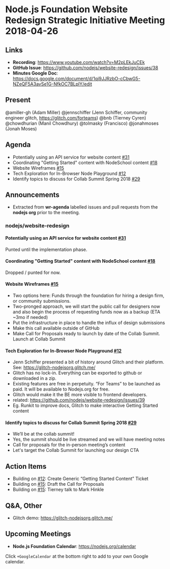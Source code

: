 # Node.js Foundation Website Redesign Strategic Initiative Meeting 2018-04-26

## Links

* **Recording**: https://www.youtube.com/watch?v=M2pLEkJuCEk
* **GitHub Issue**: https://github.com/nodejs/website-redesign/issues/38
* **Minutes Google Doc**: https://docs.google.com/document/d/1qj9JJRzbO-cCbwG5-NZeQF5A3avSe1G-NfkOC7BLplY/edit

## Present
@amiller-gh (Adam Miller)
@jennschiffer (Jenn Schiffer, community engineer glitch, https://glitch.com/forteams)
@bnb (Tierney Cyren)
@chowdhurian (Manil Chowdhury)
@tolmasky (Francisco)
@jonahmoses (Jonah Moses)

## Agenda
* Potentially using an API service for website content [#31](https://github.com/nodejs/website-redesign/issues/31)
* Coordinating "Getting Started" content with NodeSchool content [#18](https://github.com/nodejs/website-redesign/issues/18)
* Website Wireframes [#15](https://github.com/nodejs/website-redesign/issues/15)
* Tech Exploration for In-Browser Node Playground [#12](https://github.com/nodejs/website-redesign/issues/12)
* Identify topics to discuss for Collab Summit Spring 2018 [#29](https://github.com/nodejs/website-redesign/issues/29)

## Announcements

* Extracted from **wr-agenda** labelled issues and pull requests from the **nodejs org** prior to the meeting.

### nodejs/website-redesign

#### Potentially using an API service for website content [#31](https://github.com/nodejs/website-redesign/issues/31)
Punted until the implementation phase.

#### Coordinating "Getting Started" content with NodeSchool content [#18](https://github.com/nodejs/website-redesign/issues/18)
Dropped / punted for now.

#### Website Wireframes [#15](https://github.com/nodejs/website-redesign/issues/15)
- Two options here: Funds through the foundation for hiring a design firm, or community submissions.
- Two-pronged approach, we will start the public call for designers now and also begin the process of requesting funds now as a backup (ETA ~3mo if needed)
- Put the infrastructure in place to handle the influx of design submissions
- Make this call available outside of GitHub
- Make Call for Proposals ready to launch by date of the Collab Summit. Launch at Collab Summit

#### Tech Exploration for In-Browser Node Playground [#12](https://github.com/nodejs/website-redesign/issues/12)
- Jenn Schiffer presented a bit of history around Glitch and their platform. See: https://glitch-nodejsorg.glitch.me/
- Glitch has no lock-in. Everything can be exported to github or downloaded in a zip.
- Existing features are free in perpetuity. “For Teams” to be launched as paid. It will be available to Nodejs.org for free.
- Glitch would make it the BE more visible to frontend developers.
- related: https://github.com/nodejs/website-redesign/issues/39
- Eg. Runkit to improve docs, Glitch to make interactive Getting Started content

#### Identify topics to discuss for Collab Summit Spring 2018 [#29](https://github.com/nodejs/website-redesign/issues/29)
- We’ll be at the collab summit!
- Yes, the summit should be live streamed and we will have meeting notes
- Call for proposals for the in-person meeting’s content
- Let's target the Collab Summit for launching our design CTA

## Action Items

* Building on [#12](https://github.com/nodejs/website-redesign/issues/12): Create Generic “Getting Started Content” Ticket
* Building on [#15](https://github.com/nodejs/website-redesign/issues/15): Draft the Call for Proposals
* Building on [#15](https://github.com/nodejs/website-redesign/issues/15): Tierney talk to Mark Hinkle

## Q&A, Other

* Glitch demo: https://glitch-nodejsorg.glitch.me/

## Upcoming Meetings

* **Node.js Foundation Calendar**: https://nodejs.org/calendar

Click `+GoogleCalendar` at the bottom right to add to your own Google calendar.
